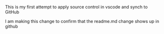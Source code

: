 This is my first attempt to apply source control in vscode and synch to GitHub

I am making this change to confirm that the readme.md change shows up in github
